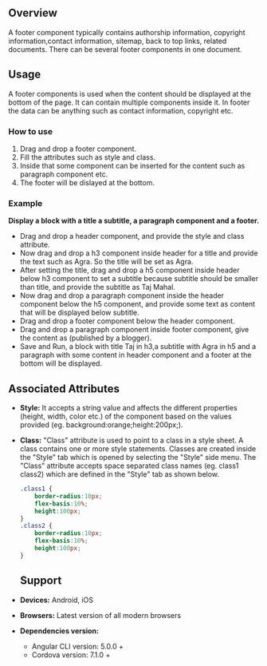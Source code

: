 ## Overview 
A footer component typically contains authorship information, copyright information,contact information, sitemap, back to top links, related documents. There can be several footer components in one document.
## Usage 
A footer components is used when the content should be displayed at the bottom of the page. It can contain multiple components inside it. In footer the data can be anything such as contact information, copyright etc.
### How to use
1. Drag and drop a footer component.
2. Fill the attributes such as style and class.
3. Inside that some component can be inserted for the content such as paragraph component etc.
4. The footer will be dislayed at the bottom.
### Example
**Display a block with a title a subtitle, a paragraph component and a footer.** 
- Drag and drop a header component, and provide the style and class attribute.
- Now drag and drop a h3 component inside header for a title and provide the text such as Agra. So the title will be set as Agra.
- After setting the title, drag and drop a h5 component inside header below h3 component to set a subtitle because subtitle should be smaller than title, and provide the subtitle as Taj Mahal.
- Now drag and drop a paragraph component inside the header component below the h5 component, and provide some text as content that will be displayed below subtitle.
- Drag and drop a footer component below the header component.
- Drag and drop a paragraph component inside footer component, give the content as (published by a blogger).
- Save and Run, a block with title Taj in h3,a subtitle with Agra in h5 and a paragraph with some content in header component and a footer at the bottom will be displayed.
## Associated Attributes 
- **Style:** It accepts a string value and affects the different properties (height, width, color etc.) of the component based on the values provided (eg. background:orange;height:200px;).

- **Class:** "Class" attribute is used to point to a class in a style sheet. A class contains one or more style statements. Classes are created inside the "Style" tab which is opened by selecting the "Style" side menu. The "Class" attribute accepts space separated class names (eg. class1 class2) which are defined in the "Style" tab as shown below.
    ```css
    .class1 {
        border-radius:10px;
        flex-basis:10%;
        height:100px;
    }
    .class2 {
        border-radius:10px;
        flex-basis:10%;
        height:100px;
    }
    
    ```
    ## Support
- **Devices:** Android, iOS
- **Browsers:**  Latest version of all modern browsers
- **Dependencies version:** 
    - Angular CLI version: 5.0.0 + 
    - Cordova version: 7.1.0 + 
